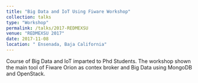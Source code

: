 ```yaml
---
title: "Big Data and IoT Using Fiware Workshop"
collection: talks
type: "Workshop"
permalink: /talks/2017-REDMEXSU
venue: "REDMEXSU 2017"
date: 2017-11-08
location: " Ensenada, Baja California"
---
```



Course of Big Data and IoT imparted to Phd Students.  The workshop shown the main tool of Fiware Orion as contex broker and Big Data using MongoDB and OpenStack.